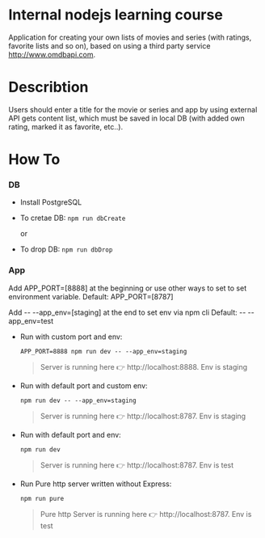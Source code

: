 # Internal nodejs learning course

Application for creating your own lists of movies and series (with ratings, favorite lists and so on), based on using a third party service http://www.omdbapi.com.

# Describtion

Users should enter a title for the movie or series and app by using external API gets content list, which must be saved in local DB (with added own rating, marked it as favorite, etc..).

# How To

### DB

- Install PostgreSQL

- To cretae DB:
  `npm run dbCreate`

  or

- To drop DB:
  `npm run dbDrop`

### App

Add APP_PORT=[8888] at the beginning or use other ways to set to set environment variable.
Default: APP_PORT=[8787]

Add -- --app_env=[staging] at the end to set env via npm cli
Default: -- --app_env=test

- Run with custom port and env:

  `APP_PORT=8888 npm run dev -- --app_env=staging`

  > Server is running here 👉 http://localhost:8888. Env is staging

- Run with default port and custom env:

  `npm run dev -- --app_env=staging`

  > Server is running here 👉 http://localhost:8787. Env is staging

- Run with default port and env:

  `npm run dev`

  > Server is running here 👉 http://localhost:8787. Env is test

- Run Pure http server written without Express:

  `npm run pure`

  > Pure http Server is running here 👉 http://localhost:8787. Env is test
